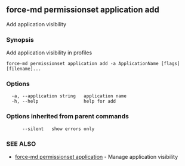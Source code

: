 ## force-md permissionset application add

Add application visibility

### Synopsis

Add application visibility in profiles

```
force-md permissionset application add -a ApplicationName [flags] [filename]...
```

### Options

```
  -a, --application string   application name
  -h, --help                 help for add
```

### Options inherited from parent commands

```
      --silent   show errors only
```

### SEE ALSO

* [force-md permissionset application](force-md_permissionset_application.md)	 - Manage application visibility

